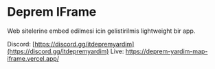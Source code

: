 # Deprem IFrame

Web sitelerine embed edilmesi icin gelistirilmis lightweight bir app.

Discord: [https://discord.gg/itdepremyardim](https://discord.gg/itdepremyardim)
Live: https://deprem-yardim-map-iframe.vercel.app/
